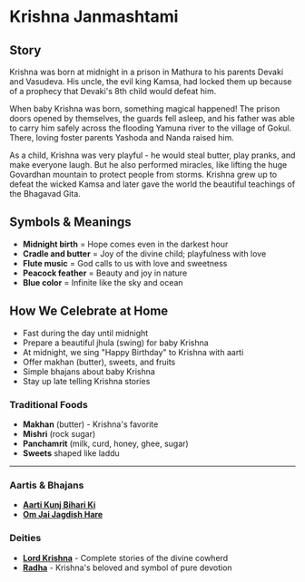 # Krishna Janmashtami

## Story

Krishna was born at midnight in a prison in Mathura to his parents Devaki and Vasudeva. His uncle, the evil king Kamsa, had locked them up because of a prophecy that Devaki's 8th child would defeat him.

When baby Krishna was born, something magical happened! The prison doors opened by themselves, the guards fell asleep, and his father was able to carry him safely across the flooding Yamuna river to the village of Gokul. There, loving foster parents Yashoda and Nanda raised him.

As a child, Krishna was very playful - he would steal butter, play pranks, and make everyone laugh. But he also performed miracles, like lifting the huge Govardhan mountain to protect people from storms. Krishna grew up to defeat the wicked Kamsa and later gave the world the beautiful teachings of the Bhagavad Gita.

## Symbols & Meanings

- **Midnight birth** = Hope comes even in the darkest hour
- **Cradle and butter** = Joy of the divine child; playfulness with love
- **Flute music** = God calls to us with love and sweetness
- **Peacock feather** = Beauty and joy in nature
- **Blue color** = Infinite like the sky and ocean

## How We Celebrate at Home

- Fast during the day until midnight
- Prepare a beautiful jhula (swing) for baby Krishna
- At midnight, we sing "Happy Birthday" to Krishna with aarti
- Offer makhan (butter), sweets, and fruits
- Simple bhajans about baby Krishna
- Stay up late telling Krishna stories

### Traditional Foods
- **Makhan** (butter) - Krishna's favorite
- **Mishri** (rock sugar)
- **Panchamrit** (milk, curd, honey, ghee, sugar)
- **Sweets** shaped like laddu

---

### Aartis & Bhajans

- **[Aarti Kunj Bihari Ki](../aartis-bhajans/01-aarti-kunj-bihari.md)**
- **[Om Jai Jagdish Hare](../aartis-bhajans/07-om-jai-jagdish-hare.md)**

### Deities

- **[Lord Krishna](../deities/04-lord-krishna.md)** - Complete stories of the divine cowherd
- **[Radha](../deities/09-radha.md)** - Krishna's beloved and symbol of pure devotion